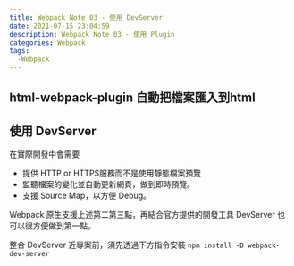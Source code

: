 ```yaml
---
title: Webpack Note 03 - 使用 DevServer
date: 2021-07-15 23:04:59
description: Webpack Note 03 - 使用 Plugin
categories: Webpack
tags:
  -Webpack
---
```

## html-webpack-plugin 自動把檔案匯入到html
## 使用 DevServer

在實際開發中會需要
* 提供 HTTP or HTTPS服務而不是使用靜態檔案預覽
* 監聽檔案的變化並自動更新網頁，做到即時預覽。
* 支援 Source Map，以方便 Debug。

Webpack 原生支援上述第二第三點，再結合官方提供的開發工具 DevServer 也可以很方便做到第一點。

整合 DevServer 近專案前，須先透過下方指令安裝
`npm install -D webpack-dev-server` 